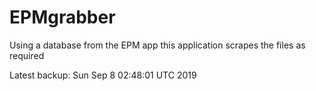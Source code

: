 # EPMgrabber
Using a database from the EPM app this application scrapes the files as required


Latest backup: Sun Sep 8 02:48:01 UTC 2019
